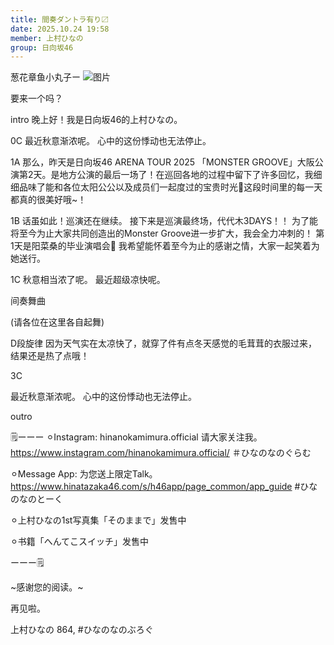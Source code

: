 ```yaml
---
title: 間奏ダントラ有り〼
date: 2025.10.24 19:58
member: 上村ひなの
group: 日向坂46
---
```


葱花章鱼小丸子ー
![图片](https://cdn.hinatazaka46.com/files/14/diary/official/member/moblog/202510/mobm7oPRF.jpg)

要来一个吗？










intro
晚上好！我是日向坂46的上村ひなの。


0C
最近秋意渐浓呢。
心中的这份悸动也无法停止。


1A
那么，昨天是日向坂46 ARENA TOUR 2025
「MONSTER GROOVE」大阪公演第2天。是地方公演的最后一场了！在巡回各地的过程中留下了许多回忆，我细细品味了能和各位太阳公公以及成员们一起度过的宝贵时光💐这段时间里的每一天都真的很美好哦~！


1B
话虽如此！巡演还在继续。
接下来是巡演最终场，代代木3DAYS！！
为了能将至今为止大家共同创造出的Monster Groove进一步扩大，我会全力冲刺的！
第1天是阳菜桑的毕业演唱会💐
我希望能怀着至今为止的感谢之情，大家一起笑着为她送行。



1C
秋意相当浓了呢。
最近超级凉快呢。



间奏舞曲

(请各位在这里各自起舞)



D段旋律
因为天气实在太凉快了，就穿了件有点冬天感觉的毛茸茸的衣服过来，结果还是热了点哦！


3C

最近秋意渐浓呢。
心中的这份悸动也无法停止。








outro



🗒️ーーー
⚪︎Instagram:
hinanokamimura.official
请大家关注我。
https://www.instagram.com/hinanokamimura.official/
＃ひなのなのぐらむ

⚪︎Message App:
为您送上限定Talk。
https://www.hinatazaka46.com/s/h46app/page_common/app_guide
#ひなのなのとーく

︎⚪︎上村ひなの1st写真集「そのままで」发售中

⚪︎书籍「へんてこスイッチ」发售中

ーーー🗒️


~感谢您的阅读。~

再见啦。

上村ひなの
864,
#ひなのなのぶろぐ